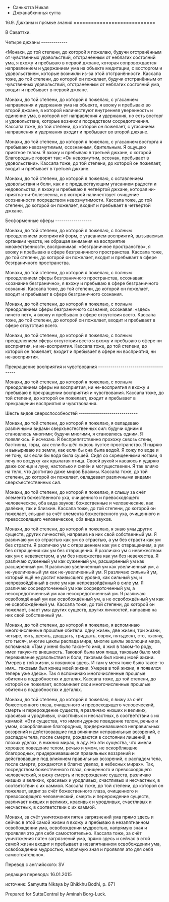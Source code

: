 









* Саньютта Никая
* Джханабхиннья сутта


16\.9\. Джханы и прямые знания
\=\=\=\=\=\=\=\=\=\=\=\=\=\=\=\=\=\=\=\=\=\=\=\=\=\=\=\=



В Саваттхи\.


Четыре джханы
\-\-\-\-\-\-\-\-\-\-\-\-\-


«Монахи, до той степени, до которой я пожелаю, будучи отстранённым от чувственных удовольствий, отстранённым от неблагих состояний ума, я вхожу и пребываю в первой джхане, которая сопровождается направлением и удержанием ума на объекте медитации, с восторгом и удовольствием, которые возникли из\-за этой отстранённости\. Кассапа тоже, до той степени, до которой он пожелает, будучи отстранённым от чувственных удовольствий, отстранённым от неблагих состояний ума, входит и пребывает в первой джхане\.


Монахи, до той степени, до которой я пожелаю, с угасанием направления и удержания ума на объекте, я вхожу и пребываю во второй джхане, в которой наличествуют внутренняя уверенность и единение ума, в которой нет направления и удержания, но есть восторг и удовольствие, которые возникли посредством сосредоточения\. Кассапа тоже, до той степени, до которой он пожелает, с угасанием направления и удержания входит и пребывает во второй джхане\.


Монахи, до той степени, до которой я пожелаю, с угасанием восторга я пребываю невозмутимым, осознанным, бдительным\. Я ощущаю приятное телом\. Я вхожу и пребываю в третьей джхане, о которой Благородные говорят так: «Он невозмутим, осознан, пребывает в удовольствии»\. Кассапа тоже, до той степени, до которой он пожелает, входит и пребывает в третьей джхане\.


Монахи, до той степени, до которой я пожелаю, с оставлением удовольствия и боли, как и с предшествующим угасанием радости и недовольства, я вхожу и пребываю в четвёртой джхане, которая ни\-приятна\-ни\-болезненна, и в которой наличествует очищение осознанности посредством невозмутимости\. Кассапа тоже, до той степени, до которой он пожелает, входит и пребывает в четвёртой джхане\.


Бесформенные сферы
\-\-\-\-\-\-\-\-\-\-\-\-\-\-\-\-\-\-


Монахи, до той степени, до которой я пожелаю, с полным преодолением восприятий форм, с угасанием восприятий, вызываемых органами чувств, не обращая внимания на восприятие множественности, воспринимая: «безграничное пространство», я вхожу и пребываю в сфере безграничного пространства\. Кассапа тоже, до той степени, до которой он пожелает, входит и пребывает в сфере безграничного пространства\.


Монахи, до той степени, до которой я пожелаю, с полным преодолением сферы безграничного пространства, осознавая: «сознание безгранично», я вхожу и пребываю в сфере безграничного сознания\. Кассапа тоже, до той степени, до которой он пожелает, входит и пребывает в сфере безграничного сознания\.


Монахи, до той степени, до которой я пожелаю, с полным преодолением сферы безграничного сознания, осознавая: «здесь ничего нет», я вхожу и пребываю в сфере отсутствия всего\. Кассапа тоже, до той степени, до которой он пожелает, входит и пребывает в сфере отсутствия всего\.


Монахи, до той степени, до которой я пожелаю, с полным преодолением сферы отсутствия всего я вхожу и пребываю в сфере ни восприятия, ни не\-восприятия\. Кассапа тоже, до той степени, до которой он пожелает, входит и пребывает в сфере ни восприятия, ни не\-восприятия\.


Прекращение восприятия и чувствования
\-\-\-\-\-\-\-\-\-\-\-\-\-\-\-\-\-\-\-\-\-\-\-\-\-\-\-\-\-\-\-\-\-\-\-\-\-


Монахи, до той степени, до которой я пожелаю, с полным преодолением сферы ни восприятия, ни не\-восприятия я вхожу и пребываю в прекращении восприятия и чувствования\. Кассапа тоже, до той степени, до которой он пожелает, входит и пребывает в прекращении восприятия и чувствования\.


Шесть видов сверхспособностей
\-\-\-\-\-\-\-\-\-\-\-\-\-\-\-\-\-\-\-\-\-\-\-\-\-\-\-\-\-


Монахи, до той степени, до которой я пожелаю, я овладеваю различными видами сверхъестественных сил: будучи одним я становлюсь многими; будучи многими, я становлюсь одним\. Я появляюсь\. Я исчезаю\. Я беспрепятственно прохожу сквозь стены, бастионы, горы, как если бы шёл сквозь пустое пространство\. Я ныряю и выныриваю из земли, как если бы она была водой\. Я хожу по воде и не тону, как если бы вода была сушей\. Сидя со скрещенными ногами, я лечу по воздуху как крылатая птица\. Своей рукой я касаюсь и ударяю даже солнце и луну, настолько я силён и могущественен\. Я так влияю на тело, что достигаю даже миров Брахмы\. Кассапа тоже, до той степени, до которой он пожелает, овладевает различными видами сверхъестественных сил\.


Монахи, до той степени, до которой я пожелаю, я слышу за счёт элемента божественного уха, очищенного и превосходящего человеческое, оба вида звуков: божественные и человеческие, как далёкие, так и близкие\. Кассапа тоже, до той степени, до которой он пожелает, слышит за счёт элемента божественного уха, очищенного и превосходящего человеческое, оба вида звуков\.


Монахи, до той степени, до которой я пожелаю, я знаю умы других существ, других личностей, направив на них свой собственный ум\. Я различаю ум со страстью как ум со страстью, а ум без страсти как ум без страсти\. Я различаю ум с отвращением как ум с отвращением, а ум без отвращения как ум без отвращения\. Я различаю ум с невежеством как ум с невежеством, а ум без невежества как ум без невежества\. Я различаю суженный ум как суженный ум, расширенный ум как расширенный ум\. Я различаю увеличенный ум как увеличенный ум, а не\-увеличенный ум как не\-увеличенный ум\. Я различаю сильный ум, который ещё не достиг наивысшего уровня, как сильный ум, и непревзойдённый в силе ум как непревзойдённый в силе ум\. Я различаю сосредоточенный ум как сосредоточенный ум, а несосредоточенный ум как несосредоточенный ум\. Я различаю освобождённый ум как освобождённый ум, а не освобождённый ум как не освобождённый ум\. Кассапа тоже, до той степени, до которой он пожелает, знает умы других существ, других личностей, направив на них свой собственный ум\.


Монахи, до той степени, до которой я пожелаю, я вспоминаю многочисленные прошлые обители: одну жизнь, две жизни, три жизни, четыре, пять, десять, двадцать, тридцать, сорок, пятьдесят, сто, тысячу, сто тысяч, многие циклы распада мира, многие циклы эволюции мира, вспоминая: «Там у меня было такое\-то имя, я жил в таком\-то роду, имел такую\-то внешность\. Таковой была моя пища, таковым было моё переживание удовольствия и боли, таковым был конец моей жизни\. Умерев в той жизни, я появился здесь\. И там у меня тоже было такое\-то имя… таковым был конец моей жизни\. Умерев в той жизни, я появился теперь уже здесь»\. Так я вспоминаю многочисленные прошлые обители в подробностях и деталях\. Кассапа тоже, до той степени, до которой он пожелает, вспоминает свои многочисленные прошлые обители в подробностях и деталях\.


Монахи, до той степени, до которой я пожелаю, я вижу за счёт божественного глаза, очищенного и превосходящего человеческий, смерть и перерождение существ, я различаю низших и великих, красивых и уродливых, счастливых и несчастных, в соответствии с их каммой: «Эти существа, что имели дурное поведение телом, речью и умом, оскорблявшие благородных, придерживавшиеся неправильных воззрений и действовавшие под влиянием неправильных воззрений, с распадом тела, после смерти, рождаются в состоянии лишений, в плохих уделах, в нижних мирах, в аду\. Но эти существа, что имели хорошее поведение телом, речью и умом, не оскорблявшие благородных, придерживавшиеся правильных воззрений и действовавшие под влиянием правильных воззрений, с распадом тела, после смерти, рождаются в благих уделах, в небесных мирах»\. Так, посредством божественного глаза, очищенного и превосходящего человеческий, я вижу смерть и перерождение существ, различаю низших и великих, красивых и уродливых, счастливых и несчастных, в соответствии с их каммой\. Кассапа тоже, до той степени, до которой он пожелает, видит за счёт божественного глаза, очищенного и превосходящего человеческий, смерть и перерождение существ, различает низших и великих, красивых и уродливых, счастливых и несчастных, в соответствии с их каммой\.


Монахи, за счёт уничтожения пятен загрязнений ума прямо здесь и сейчас в этой самой жизни я вхожу и пребываю в незапятнанном освобождении ума, освобождении мудростью, напрямую зная и проявляя это для себя самостоятельно\. Кассапа тоже, за счёт уничтожения пятен загрязнений ума, прямо здесь и сейчас в этой самой жизни входит и пребывает в незапятнанном освобождении ума, освобождении мудростью, напрямую зная и проявляя это для себя самостоятельно»\.



Перевод с английского: SV


редакция перевода: 16\.01\.2015


источник: Samyutta Nikaya by Bhikkhu Bodhi, p\. 671


Prepared for SuttaCentral by Aminah Borg\-Luck\.






